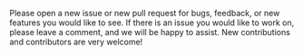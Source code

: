 Please open a new issue or new pull request for bugs, feedback, or new features you would like to see. 
If there is an issue you would like to work on, please leave a comment, and we will be happy to assist. 
New contributions and contributors are very welcome!

